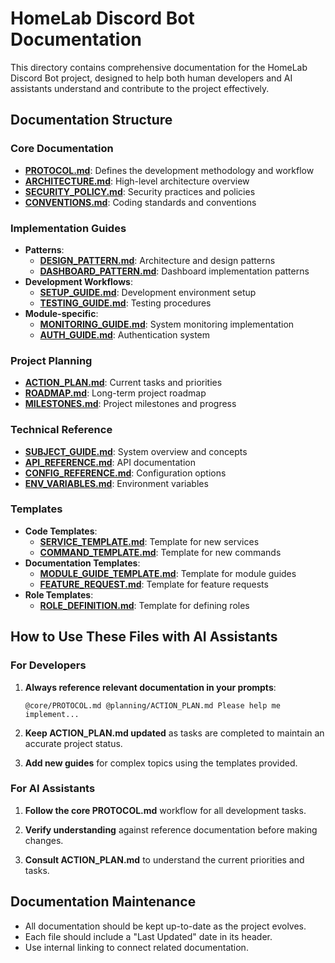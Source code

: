 # HomeLab Discord Bot Documentation

This directory contains comprehensive documentation for the HomeLab Discord Bot project, designed to help both human developers and AI assistants understand and contribute to the project effectively.

## Documentation Structure

### Core Documentation
- [**PROTOCOL.md**](core/PROTOCOL.md): Defines the development methodology and workflow
- [**ARCHITECTURE.md**](core/ARCHITECTURE.md): High-level architecture overview
- [**SECURITY_POLICY.md**](core/SECURITY_POLICY.md): Security practices and policies
- [**CONVENTIONS.md**](core/CONVENTIONS.md): Coding standards and conventions

### Implementation Guides
- **Patterns**:
  - [**DESIGN_PATTERN.md**](guides/patterns/DESIGN_PATTERN.md): Architecture and design patterns
  - [**DASHBOARD_PATTERN.md**](guides/patterns/DASHBOARD_PATTERN.md): Dashboard implementation patterns
- **Development Workflows**:
  - [**SETUP_GUIDE.md**](guides/development/SETUP_GUIDE.md): Development environment setup
  - [**TESTING_GUIDE.md**](guides/development/TESTING_GUIDE.md): Testing procedures
- **Module-specific**:
  - [**MONITORING_GUIDE.md**](guides/modules/MONITORING_GUIDE.md): System monitoring implementation
  - [**AUTH_GUIDE.md**](guides/modules/AUTH_GUIDE.md): Authentication system

### Project Planning
- [**ACTION_PLAN.md**](planning/ACTION_PLAN.md): Current tasks and priorities
- [**ROADMAP.md**](planning/ROADMAP.md): Long-term project roadmap
- [**MILESTONES.md**](planning/MILESTONES.md): Project milestones and progress

### Technical Reference
- [**SUBJECT_GUIDE.md**](reference/SUBJECT_GUIDE.md): System overview and concepts
- [**API_REFERENCE.md**](reference/API_REFERENCE.md): API documentation
- [**CONFIG_REFERENCE.md**](reference/CONFIG_REFERENCE.md): Configuration options
- [**ENV_VARIABLES.md**](reference/ENV_VARIABLES.md): Environment variables

### Templates
- **Code Templates**:
  - [**SERVICE_TEMPLATE.md**](templates/code/SERVICE_TEMPLATE.md): Template for new services
  - [**COMMAND_TEMPLATE.md**](templates/code/COMMAND_TEMPLATE.md): Template for new commands
- **Documentation Templates**:
  - [**MODULE_GUIDE_TEMPLATE.md**](templates/docs/MODULE_GUIDE_TEMPLATE.md): Template for module guides
  - [**FEATURE_REQUEST.md**](templates/docs/FEATURE_REQUEST.md): Template for feature requests
- **Role Templates**:
  - [**ROLE_DEFINITION.md**](templates/roles/ROLE_DEFINITION.md): Template for defining roles

## How to Use These Files with AI Assistants

### For Developers
1. **Always reference relevant documentation in your prompts**:
   ```
   @core/PROTOCOL.md @planning/ACTION_PLAN.md Please help me implement...
   ```

2. **Keep ACTION_PLAN.md updated** as tasks are completed to maintain an accurate project status.

3. **Add new guides** for complex topics using the templates provided.

### For AI Assistants
1. **Follow the core PROTOCOL.md** workflow for all development tasks.

2. **Verify understanding** against reference documentation before making changes.

3. **Consult ACTION_PLAN.md** to understand the current priorities and tasks.

## Documentation Maintenance
- All documentation should be kept up-to-date as the project evolves.
- Each file should include a "Last Updated" date in its header.
- Use internal linking to connect related documentation.
